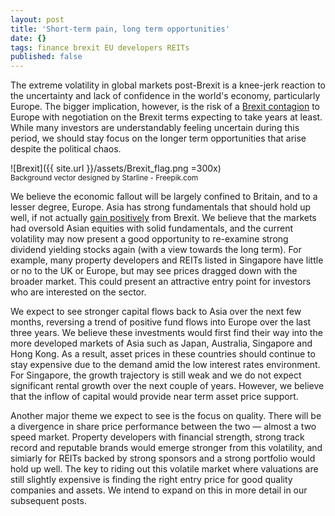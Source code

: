 ```yaml
---
layout: post
title: 'Short-term pain, long term opportunities'
date: {}
tags: finance brexit EU developers REITs
published: false
---
```

The extreme volatility in global markets post-Brexit is a knee-jerk reaction to the uncertainty and lack of confidence in the world's economy, particularly Europe. The bigger implication, however, is the risk of a [Brexit contagion]( http://www.express.co.uk/news/world/684131/brexit-eu-referendum-tsunami-france-italy-netherlands) to Europe with negotiation on the Brexit terms expecting to take years at least. While many investors are understandably feeling uncertain during this period, we should stay focus on the longer term opportunities that arise despite the political chaos.<!--more-->

![Brexit]({{ site.url }}/assets/Brexit_flag.png =300x)<br>
<sup>Background vector designed by Starline - Freepik.com</sup>

We believe the economic fallout will be largely confined to Britain, and to a lesser degree, Europe. Asia has strong fundamentals that should hold up well, if not actually [gain positively](http://www.bloomberg.com/view/articles/2016-06-24/china-could-be-the-biggest-winner-from-brexit) from Brexit. We believe that the markets had oversold Asian equities with solid fundamentals, and the current volatility may now present a good opportunity to re-examine strong dividend yielding stocks again (with a view towards the long term). For example, many property developers and REITs listed in Singapore have little or no to the UK or Europe, but may see prices dragged down with the broader market. This could present an attractive entry point for investors who are interested on the sector.

We expect to see stronger capital flows back to Asia over the next few months, reversing a trend of positive fund flows into Europe over the last three years. We believe these investments would first find their way into the more developed markets of Asia such as Japan, Australia, Singapore and Hong Kong. As a result, asset prices in these countries should continue to stay expensive due to the demand amid the low interest rates environment. For Singapore, the growth trajectory is still weak and we do not expect significant rental growth over the next couple of years. However, we believe that the inflow of capital would provide near term asset price support.

Another major theme we expect to see is the focus on quality. There will be a divergence in share price performance between the two — almost a two speed market. Property developers with financial strength, strong track record and reputable brands would emerge stronger from this volatility, and simiarly for REITs backed by strong sponsors and a strong portfolio would hold up well. The key to riding out this volatile market where valuations are still slightly expensive is finding the right entry price for good quality companies and assets. We intend to expand on this in more detail in our subsequent posts.